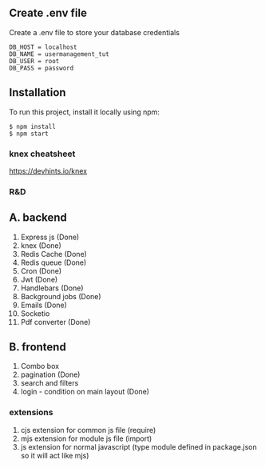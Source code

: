 ## Create .env file
Create a .env file to store your database credentials

```
DB_HOST = localhost
DB_NAME = usermanagement_tut
DB_USER = root
DB_PASS = password
```

## Installation
To run this project, install it locally using npm:

```
$ npm install
$ npm start
```


### knex cheatsheet
https://devhints.io/knex

### R&D

A. backend
----------
1. Express js (Done)
2. knex (Done)
3. Redis Cache (Done)
4. Redis queue (Done)
5. Cron (Done)
6. Jwt (Done)
7. Handlebars (Done)
8. Background jobs (Done)
9. Emails (Done)
10. Socketio
11. Pdf converter (Done)

B. frontend
-----------
1. Combo box
2. pagination (Done)
3. search and filters
4. login - condition on main layout (Done)

### extensions
1. cjs extension for common js file (require)
2. mjs extension for module js file (import)
3. js extension for normal javascript (type module defined in package.json so it will act like mjs)